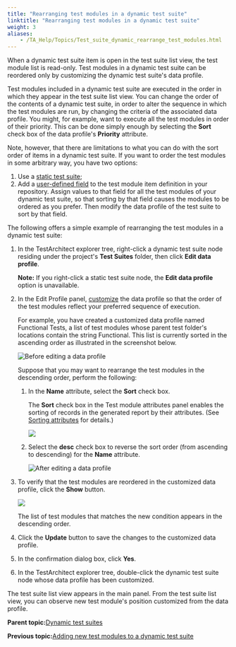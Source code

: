```yaml
--- 
title: "Rearranging test modules in a dynamic test suite"
linktitle: "Rearranging test modules in a dynamic test suite"
weight: 3
aliases: 
    - /TA_Help/Topics/Test_suite_dynamic_rearrange_test_modules.html
---
```


When a dynamic test suite item is open in the test suite list view, the test module list is read-only. Test modules in a dynamic test suite can be reordered only by customizing the dynamic test suite's data profile.

Test modules included in a dynamic test suite are executed in the order in which they appear in the test suite list view. You can change the order of the contents of a dynamic test suite, in order to alter the sequence in which the test modules are run, by changing the criteria of the associated data profile. You might, for example, want to execute all the test modules in order of their priority. This can be done simply enough by selecting the **Sort** check box of the data profile's **Priority** attribute.

Note, however, that there are limitations to what you can do with the sort order of items in a dynamic test suite. If you want to order the test modules in some arbitrary way, you have two options:

1.  Use a [static test suite](/TA_Help/Topics/Test_suite_item_static.html);
2.  Add a [user-defined field](/TA_Administration/Topics/User_defined_fields_create.html) to the test module item definition in your repository. Assign values to that field for all the test modules of your dynamic test suite, so that sorting by that field causes the modules to be ordered as you prefer. Then modify the data profile of the test suite to sort by that field.

The following offers a simple example of rearranging the test modules in a dynamic test suite:

1.  In the TestArchitect explorer tree, right-click a dynamic test suite node residing under the project's **Test Suites** folder, then click **Edit data profile**.

    **Note:** If you right-click a static test suite node, the **Edit data profile** option is unavailable.

2.  In the Edit Profile panel, [customize](/TA_Help/Topics/Report_customizing.html) the data profile so that the order of the test modules reflect your preferred sequence of execution.

    For example, you have created a customized data profile named Functional Tests, a list of test modules whose parent test folder's locations contain the string Functional. This list is currently sorted in the ascending order as illustrated in the screenshot below.

    ![](/images//Images/Edit_profile_panel_example.png "Before editing a data profile")

    Suppose that you may want to rearrange the test modules in the descending order, perform the following:

    1.  In the **Name** attribute, select the **Sort** check box.

        The **Sort** check box in the Test module attributes panel enables the sorting of records in the generated report by their attributes. \(See [Sorting attributes](/TA_Help/Topics/Report_customizing.html#section_dr2_htp_14) for details.\)

        ![](/images//Images/Edit_profile_panel_example_Sort.png)

    2.  Select the **desc** check box to reverse the sort order \(from ascending to descending\) for the **Name** attribute.

        ![](/images//Images/Edit_profile_panel_example_desc.png "After editing a data profile")

3.  To verify that the test modules are reordered in the customized data profile, click the **Show** button.

    ![](/images//Images/Edit_profile_panel_example_after.png)

    The list of test modules that matches the new condition appears in the descending order.

4.  Click the **Update** button to save the changes to the customized data profile.

5.  In the confirmation dialog box, click **Yes**.

6.  In the TestArchitect explorer tree, double-click the dynamic test suite node whose data profile has been customized.


The test suite list view appears in the main panel. From the test suite list view, you can observe new test module's position customized from the data profile.

**Parent topic:**[Dynamic test suites](/TA_Help/Topics/Test_suite_dynamic.html)

**Previous topic:**[Adding new test modules to a dynamic test suite](/TA_Help/Topics/Test_suite_dynamic_add_new_test_module.html)

